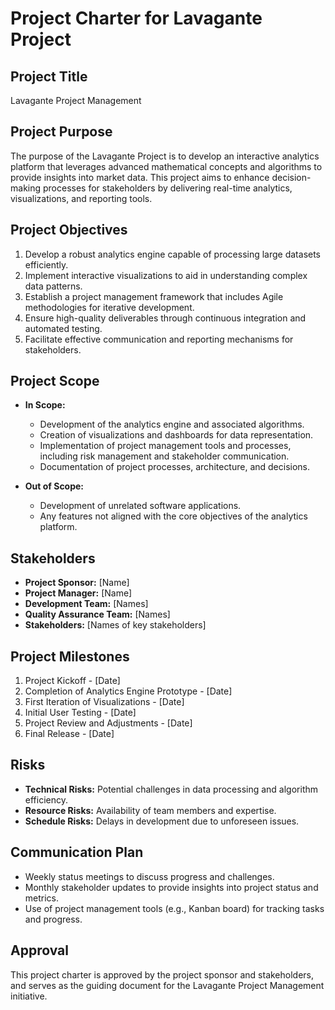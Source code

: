 # Project Charter for Lavagante Project

## Project Title
Lavagante Project Management

## Project Purpose
The purpose of the Lavagante Project is to develop an interactive analytics platform that leverages advanced mathematical concepts and algorithms to provide insights into market data. This project aims to enhance decision-making processes for stakeholders by delivering real-time analytics, visualizations, and reporting tools.

## Project Objectives
1. Develop a robust analytics engine capable of processing large datasets efficiently.
2. Implement interactive visualizations to aid in understanding complex data patterns.
3. Establish a project management framework that includes Agile methodologies for iterative development.
4. Ensure high-quality deliverables through continuous integration and automated testing.
5. Facilitate effective communication and reporting mechanisms for stakeholders.

## Project Scope
- **In Scope:**
  - Development of the analytics engine and associated algorithms.
  - Creation of visualizations and dashboards for data representation.
  - Implementation of project management tools and processes, including risk management and stakeholder communication.
  - Documentation of project processes, architecture, and decisions.

- **Out of Scope:**
  - Development of unrelated software applications.
  - Any features not aligned with the core objectives of the analytics platform.

## Stakeholders
- **Project Sponsor:** [Name]
- **Project Manager:** [Name]
- **Development Team:** [Names]
- **Quality Assurance Team:** [Names]
- **Stakeholders:** [Names of key stakeholders]

## Project Milestones
1. Project Kickoff - [Date]
2. Completion of Analytics Engine Prototype - [Date]
3. First Iteration of Visualizations - [Date]
4. Initial User Testing - [Date]
5. Project Review and Adjustments - [Date]
6. Final Release - [Date]

## Risks
- **Technical Risks:** Potential challenges in data processing and algorithm efficiency.
- **Resource Risks:** Availability of team members and expertise.
- **Schedule Risks:** Delays in development due to unforeseen issues.

## Communication Plan
- Weekly status meetings to discuss progress and challenges.
- Monthly stakeholder updates to provide insights into project status and metrics.
- Use of project management tools (e.g., Kanban board) for tracking tasks and progress.

## Approval
This project charter is approved by the project sponsor and stakeholders, and serves as the guiding document for the Lavagante Project Management initiative.